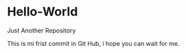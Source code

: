 # Hello-World
Just Another Repository

This is mi frist commit in Git Hub, i hope you can wait for me.
